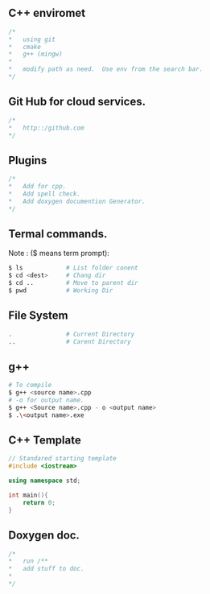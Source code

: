 ## C++ enviromet
```cpp
/*
*   using git
*   cmake
*   g++ (mingw)
*
*   modify path as need.  Use env from the search bar.
*/
```

## Git Hub for cloud services.
```cpp
/*
*   http::/github.com
*/
```


## Plugins
```cpp
/*
*   Add for cpp.
*   Add spell check. 
*   Add doxygen documention Generator.
*/
```

## Termal commands.
Note : ($ means term prompt):
```bash
$ ls            # List folder conent
$ cd <dest>     # Chang dir
$ cd ..         # Move to parent dir
$ pwd           # Working Dir
```

## File System
```bash
.               # Current Directory
..              # Carent Directory
```

## g++
```bash
# To compile
$ g++ <source name>.cpp
# -o for output name.
$ g++ <Source name>.cpp - o <output name>
$ .\<output name>.exe
```

## C++ Template
```cpp
// Standared starting template
#include <iostream>

using namespace std;

int main(){
    return 0;
}
```

## Doxygen doc.
```cpp
/*
*   run /**
*   add stuff to doc.
*
*/
```